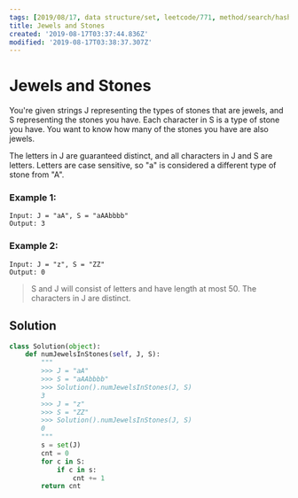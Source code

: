 ```yaml
---
tags: [2019/08/17, data structure/set, leetcode/771, method/search/hash]
title: Jewels and Stones
created: '2019-08-17T03:37:44.836Z'
modified: '2019-08-17T03:38:37.307Z'
---
```


# Jewels and Stones

You're given strings J representing the types of stones that are jewels, and S representing the stones you have.  Each character in S is a type of stone you have.  You want to know how many of the stones you have are also jewels.

The letters in J are guaranteed distinct, and all characters in J and S are letters. Letters are case sensitive, so "a" is considered a different type of stone from "A".

### Example 1:

```
Input: J = "aA", S = "aAAbbbb"
Output: 3
```

### Example 2:

```
Input: J = "z", S = "ZZ"
Output: 0
```


> S and J will consist of letters and have length at most 50.
> The characters in J are distinct.

## Solution

```python
class Solution(object):
    def numJewelsInStones(self, J, S):
        """
        >>> J = "aA"
        >>> S = "aAAbbbb"
        >>> Solution().numJewelsInStones(J, S)
        3
        >>> J = "z"
        >>> S = "ZZ"
        >>> Solution().numJewelsInStones(J, S)
        0
        """
        s = set(J)
        cnt = 0
        for c in S:
            if c in s:
                cnt += 1
        return cnt
```
